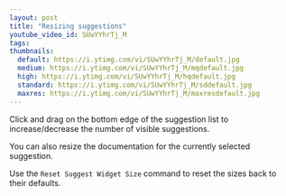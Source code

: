 ```yaml
---
layout: post
title: "Resizing suggestions"
youtube_video_id: SUwYYhrTj_M
tags:
thumbnails:
  default: https://i.ytimg.com/vi/SUwYYhrTj_M/default.jpg
  medium: https://i.ytimg.com/vi/SUwYYhrTj_M/mqdefault.jpg
  high: https://i.ytimg.com/vi/SUwYYhrTj_M/hqdefault.jpg
  standard: https://i.ytimg.com/vi/SUwYYhrTj_M/sddefault.jpg
  maxres: https://i.ytimg.com/vi/SUwYYhrTj_M/maxresdefault.jpg
---
```


Click and drag on the bottom edge of the suggestion list to increase/decrease the number of visible suggestions. 

You can also resize the documentation for the currently selected suggestion. 

Use the `Reset Suggest Widget Size` command to reset the sizes back to their defaults.
